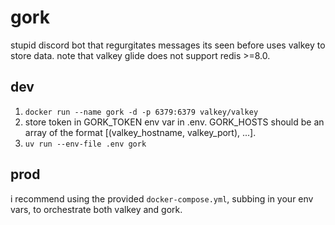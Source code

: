 # gork

stupid discord bot that regurgitates messages its seen before
uses valkey to store data. note that valkey glide does not support redis >=8.0.

## dev

1. `docker run --name gork -d -p 6379:6379 valkey/valkey`
2. store token in GORK_TOKEN env var in .env. GORK_HOSTS should be an array of the format [(valkey_hostname, valkey_port), ...].
3. `uv run --env-file .env gork`

## prod

i recommend using the provided `docker-compose.yml`, subbing in your env vars, to orchestrate both valkey and gork.

